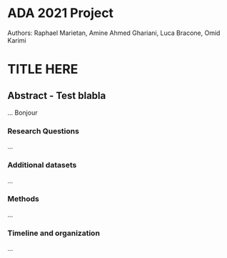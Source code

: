 # ADA 2021 Project
Authors: Raphael Marietan, Amine Ahmed Ghariani, Luca Bracone, Omid Karimi

# TITLE HERE

## Abstract - Test blabla
... Bonjour 

### Research Questions
...

### Additional datasets
...

### Methods
...

### Timeline and organization
...
